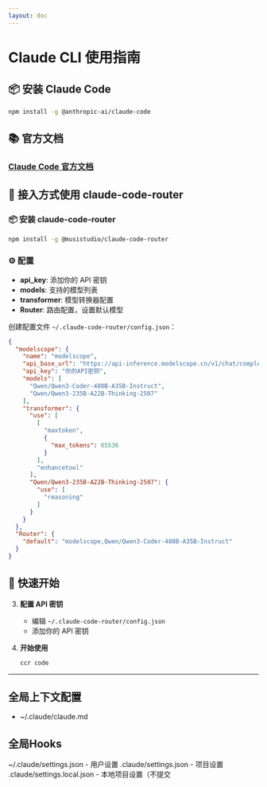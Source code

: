 ```yaml
---
layout: doc
---
```


# Claude CLI 使用指南

<div class="doc-section">

## 📦 安装 Claude Code

```bash
npm install -g @anthropic-ai/claude-code
```

</div>

<div class="doc-section">

## 📚 官方文档

### [Claude Code 官方文档](https://docs.anthropic.com/en/docs/claude-code/overview)

</div>

<div class="router-section">

## 🔄 接入方式使用 claude-code-router

### 📦 安装 claude-code-router

```bash
npm install -g @musistudio/claude-code-router
```

### ⚙️ 配置

- **api_key**: 添加你的 API 密钥
- **models**: 支持的模型列表
- **transformer**: 模型转换器配置
- **Router**: 路由配置，设置默认模型

</div>

创建配置文件 `~/.claude-code-router/config.json`：

```json
{
  "modelscope": {
    "name": "modelscope",
    "api_base_url": "https://api-inference.modelscope.cn/v1/chat/completions",
    "api_key": "你的API密钥",
    "models": [
      "Qwen/Qwen3-Coder-480B-A35B-Instruct",
      "Qwen/Qwen3-235B-A22B-Thinking-2507"
    ],
    "transformer": {
      "use": [
        [
          "maxtoken",
          {
            "max_tokens": 65536
          }
        ],
        "enhancetool"
      ],
      "Qwen/Qwen3-235B-A22B-Thinking-2507": {
        "use": [
          "reasoning"
        ]
      }
    }
  },
  "Router": {
    "default": "modelscope,Qwen/Qwen3-Coder-480B-A35B-Instruct"
  }
}
```



<div class="install-section">

## 🚀 快速开始

3. **配置 API 密钥**
   - 编辑 `~/.claude-code-router/config.json`
   - 添加你的 API 密钥

4. **开始使用**
   ```bash
   ccr code
   ```

</div>

---


## 全局上下文配置
+ ~/.claude/claude.md
## 全局Hooks
~/.claude/settings.json - 用户设置
.claude/settings.json - 项目设置
.claude/settings.local.json - 本地项目设置（不提交
